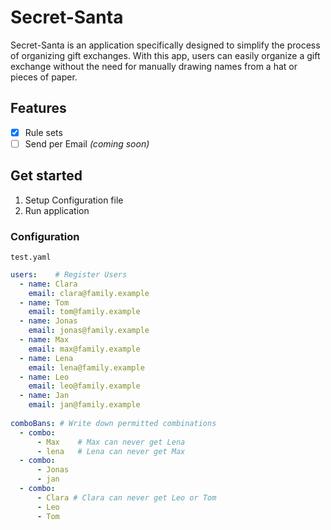 # Secret-Santa
Secret-Santa is an application specifically designed to simplify the process of organizing gift exchanges. With this app, users can easily organize a gift exchange without the need for manually drawing names from a hat or pieces of paper.

## Features

 - [X] Rule sets
 - [ ] Send per Email _(coming soon)_

## Get started

1. Setup Configuration file
2. Run application

### Configuration
`test.yaml`
```yaml
users:    # Register Users
  - name: Clara
    email: clara@family.example
  - name: Tom
    email: tom@family.example
  - name: Jonas
    email: jonas@family.example
  - name: Max
    email: max@family.example
  - name: Lena
    email: lena@family.example
  - name: Leo
    email: leo@family.example
  - name: Jan
    email: jan@family.example
    
comboBans: # Write down permitted combinations 
  - combo: 
      - Max    # Max can never get Lena
      - lena   # Lena can never get Max
  - combo:
      - Jonas
      - jan
  - combo:
      - Clara # Clara can never get Leo or Tom
      - Leo
      - Tom
```